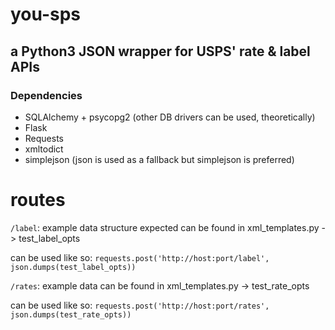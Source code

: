 # you-sps
## a Python3 JSON wrapper for USPS' rate & label APIs

### Dependencies
* SQLAlchemy + psycopg2 (other DB drivers can be used, theoretically)
* Flask 
* Requests 
* xmltodict 
* simplejson (json is used as a fallback but simplejson is preferred)



routes
======
`/label`: example data structure expected can be found in xml_templates.py -> test_label_opts

can be used like so:
`requests.post('http://host:port/label', json.dumps(test_label_opts))`

`/rates`: example data can be found in xml_templates.py -> test_rate_opts

can be used like so:
`requests.post('http://host:port/rates', json.dumps(test_rate_opts))`
